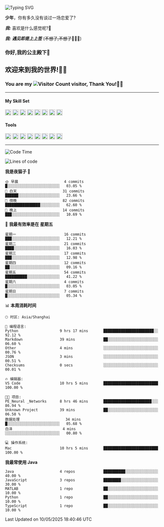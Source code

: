 <!-- **wql521/wql521** is a ✨ _special_ ✨ repository because its `README.md` (this file) appears on your GitHub profile. -->


![Typing SVG](https://readme-typing-svg.demolab.com?font=Fira+Code&weight=700&size=31&pause=1000&width=500&height=55&lines=Hi+there%2C+I%E2%80%98m+%E5%B0%98%E4%B8%96%E7%83%9F%E9%9B%A8%E5%AE%A2+!+%F0%9F%AB%B6%F0%9F%8F%BB;%E4%BD%A0%E5%A5%BD%2C+%E6%88%91%E6%98%AF+%E5%B0%98%E4%B8%96%E7%83%9F%E9%9B%A8%E5%AE%A2+!+%F0%9F%AB%B6%F0%9F%8F%BB)

  **少年**，你有多久没有谈过一场恋爱了?
    
  ***我:*** 喜欢是什么感觉呢?🤔
 
  ***我:*** ***遇见即是上上签*** (~~不想了,不想了~~🤦🏻‍♂️)
  ### 你好,我的公主殿下👑
## **欢迎来到我的世界!🥳🥳**

### You are my ![Visitor Count](https://profile-counter.glitch.me/wql521/count.svg) visitor, Thank You!🎉🎉
---

#### My Skill Set
<!-- languages:start -->
<!-- prettier-ignore-start -->
<!-- markdownlint-disable -->
<code><img height="20" src="http://simpleicons.p2hp.com/icons/java.svg" alt="java" /></code>
<code><img height="20" src="https://cdn.simpleicons.org/swift" alt="swift" /></code>
<code><img height="20" src="https://cdn.simpleicons.org/cplusplus" alt="cplusplus" /></code>
<code><img height="20" src="https://cdn.simpleicons.org/python" alt="python" /></code>
<code><img height="20" src="https://cdn.simpleicons.org/mysql" alt="mysql" /></code>
<code><img height="20" src="https://cdn.simpleicons.org/javascript" alt="javascript" /></code>
<code><img height="20" src="https://cdn.simpleicons.org/css3" alt="css3" /></code>
<code><img height="20" src="https://cdn.simpleicons.org/html5" alt="html5" /></code>
<!-- markdownlint-restore -->
<!-- prettier-ignore-end -->

<!-- languages:end -->

#### Tools

<!-- tools:start -->
<!-- prettier-ignore-start -->
<!-- markdownlint-disable -->
<code><img height="20" src="https://cdn.simpleicons.org/intellijidea" alt="intellijidea" /></code>
<code><img height="20" src="https://cdn.simpleicons.org/xcode" alt="xcode" /></code>
<code><img height="20" src="https://cdn.simpleicons.org/pycharm" alt="pycharm" /></code>
<code><img height="20" src="https://cdn.simpleicons.org/latex" alt="latex" /></code>
<code><img height="20" src="https://cdn.simpleicons.org/androidstudio" alt="androidstudio" /></code>
<code><img height="20" src="https://cdn.simpleicons.org/vuedotjs" alt="vuedotjs" /></code>
<code><img height="20" src="https://cdn.simpleicons.org/macos" alt="macos" /></code>
<code><img height="20" src="https://cdn.simpleicons.org/git" alt="git" /></code>
<!-- markdownlint-restore -->
<!-- prettier-ignore-end -->

<!-- tools:end -->

___



<!--START_SECTION:waka-->
![Code Time](http://img.shields.io/badge/Code%20Time-232%20hrs%2010%20mins-blue)

![Lines of code](https://img.shields.io/badge/%E4%BB%8E%E3%80%8CHello%20World%E3%80%8D%E8%B5%B7%E6%88%91%E5%B7%B2%E7%BB%8F%E5%86%99%E4%BA%86-10.5%20thousand%20%E8%A1%8C%E4%BB%A3%E7%A0%81-blue)

**我是夜猫子 🦉** 

```text
🌞 早晨                     4 commits           █░░░░░░░░░░░░░░░░░░░░░░░░   03.05 % 
🌆 白天                     31 commits          ██████░░░░░░░░░░░░░░░░░░░   23.66 % 
🌃 傍晚                     82 commits          ████████████████░░░░░░░░░   62.60 % 
🌙 晚上                     14 commits          ███░░░░░░░░░░░░░░░░░░░░░░   10.69 % 
```
📅 **我最有效率是在 星期五** 

```text
星期一                      16 commits          ███░░░░░░░░░░░░░░░░░░░░░░   12.21 % 
星期二                      21 commits          ████░░░░░░░░░░░░░░░░░░░░░   16.03 % 
星期三                      17 commits          ███░░░░░░░░░░░░░░░░░░░░░░   12.98 % 
星期四                      12 commits          ██░░░░░░░░░░░░░░░░░░░░░░░   09.16 % 
星期五                      54 commits          ██████████░░░░░░░░░░░░░░░   41.22 % 
星期六                      4 commits           █░░░░░░░░░░░░░░░░░░░░░░░░   03.05 % 
星期日                      7 commits           █░░░░░░░░░░░░░░░░░░░░░░░░   05.34 % 
```


📊 **本周消耗时间** 

```text
🕑︎ 时区: Asia/Shanghai

💬 编程语言: 
Python                   9 hrs 17 mins       ███████████████████████░░   92.12 % 
Markdown                 39 mins             ██░░░░░░░░░░░░░░░░░░░░░░░   06.60 % 
Other                    4 mins              ░░░░░░░░░░░░░░░░░░░░░░░░░   00.76 % 
JSON                     3 mins              ░░░░░░░░░░░░░░░░░░░░░░░░░   00.51 % 
Checksums                0 secs              ░░░░░░░░░░░░░░░░░░░░░░░░░   00.01 % 

🔥 编辑器: 
VS Code                  10 hrs 5 mins       █████████████████████████   100.00 % 

🐱‍💻 项目: 
PE_Neural _Networks      8 hrs 46 mins       ██████████████████████░░░   86.94 % 
Unknown Project          39 mins             ██░░░░░░░░░░░░░░░░░░░░░░░   06.58 % 
数据处理                     34 mins             █░░░░░░░░░░░░░░░░░░░░░░░░   05.68 % 
白泽                       4 mins              ░░░░░░░░░░░░░░░░░░░░░░░░░   00.80 % 

💻 操作系统: 
Mac                      10 hrs 5 mins       █████████████████████████   100.00 % 
```

**我最常使用 Java** 

```text
Java                     4 repos             ██████████░░░░░░░░░░░░░░░   40.00 % 
JavaScript               3 repos             ████████░░░░░░░░░░░░░░░░░   30.00 % 
MATLAB                   1 repo              ██░░░░░░░░░░░░░░░░░░░░░░░   10.00 % 
Python                   1 repo              ██░░░░░░░░░░░░░░░░░░░░░░░   10.00 % 
TypeScript               1 repo              ██░░░░░░░░░░░░░░░░░░░░░░░   10.00 % 
```




 Last Updated on 10/05/2025 18:40:46 UTC
<!--END_SECTION:waka-->


